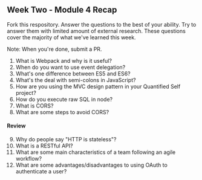 ## Week Two - Module 4 Recap

Fork this respository. Answer the questions to the best of your ability. Try to answer them with limited amount of external research. These questions cover the majority of what we've learned this week. 

Note: When you're done, submit a PR. 

1. What is Webpack and why is it useful?
2. When do you want to use event delegation?
3. What's one difference between ES5 and ES6?
4. What's the deal with semi-colons in JavaScript?
5. How are you using the MVC design pattern in your Quantified Self project?
6. How do you execute raw SQL in node?
7. What is CORS?
8. What are some steps to avoid CORS?

#### Review  

9. Why do people say "HTTP is stateless"?
10. What is a RESTful API?
11. What are some main characteristics of a team following an agile workflow?
12. What are some advantages/disadvantages to using OAuth to authenticate a user?
